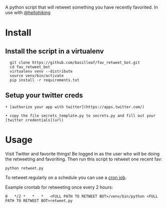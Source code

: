 A python script that will retweet something you have recently favorited. In use with <a href = "https://twitter.com/hellohiking">@hellohiking</a>

# Install

## Install the script in a virtualenv


	  git clone https://github.com/basilleaf/fav_retweet_bot.git
	  cd fav_retweet_bot
	  virtualenv venv --distribute
	  source venv/bin/activate
	  pip install -r requirements.txt

## Setup your twitter creds

	• [authorize your app with twitter](https://apps.twitter.com/)

	• copy the file secrets_template.py to secrets.py and fill out your [twitter credentials](url)


# Usage

Visit Twitter and favorite things! Be logged in as the user who will be doing the retweeting and favoriting. Then run this script to retweet one recent fav:

	python retweet.py

To retweet regularly on a schedule you can use a [cron job](http://www.thegeekstuff.com/2009/06/15-practical-crontab-examples/).

Example crontab for retweeting once every 2 hours:

    0	*/2	*	*	*	<FULL PATH TO RETWEET BOT>/venv/bin/python <FULL PATH TO RETWEET BOT>retweet.py
